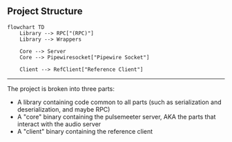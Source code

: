 ## Project Structure

```mermaid
flowchart TD
    Library --> RPC["(RPC)"]
    Library --> Wrappers

    Core --> Server
    Core --> Pipewiresocket["Pipewire Socket"]

    Client --> RefClient["Reference Client"]
```

---

The project is broken into three parts:

- A library containing code common to all parts (such as serialization and deserialization, and maybe RPC)
- A "core" binary containing the pulsemeeter server, AKA the parts that interact with the audio server
- A "client" binary containing the reference client


